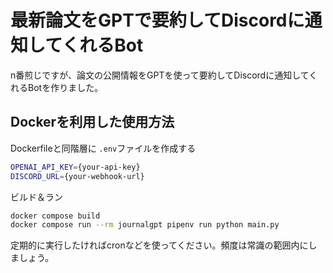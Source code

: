 # 最新論文をGPTで要約してDiscordに通知してくれるBot

n番煎じですが、論文の公開情報をGPTを使って要約してDiscordに通知してくれるBotを作りました。

## Dockerを利用した使用方法

Dockerfileと同階層に `.env`ファイルを作成する

```sh
OPENAI_API_KEY={your-api-key}
DISCORD_URL={your-webhook-url}
```

ビルド＆ラン

```bash
docker compose build
docker compose run --rm journalgpt pipenv run python main.py
```

定期的に実行したければcronなどを使ってください。頻度は常識の範囲内にしましょう。
